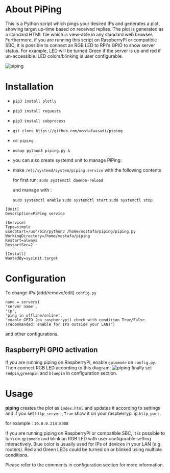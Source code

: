 # About PiPing
This is a Python script which pings your desired IPs and generates a plot, showing target up-time based on received replies.
The plot is generated as a standard HTML file which is view-able in any standard web browser.
Furthermore, if you are running this script on RaspberryPi or compatible SBC, it is possible to connect an RGB LED to RPi's GPIO
to show server status. For example, LED will be turned Green if the server is up and red if un-accessible. LED colors/blinking is
user configurable.

![piping](https://raw.githubusercontent.com/mostafaasadi/piping/master/screenshot.png)

# Installation
- `pip3 install plotly`
- `pip3 install requests`
- `pip3 install subprocess`
- `git clone https://github.com/mostafaasadi/piping`
- `cd piping`
- `nohup python3 piping.py &`
- you can also create systemd unit to manage PiPing:

 - make `/etc/systemd/system/piping.service` with the following contents

   for first run: `sudo systemctl daemon-reload `

   and manage with :

   `sudo systemctl enable`
   `sudo systemctl start`
   `sudo systemctl stop`


```
[Unit]
Description=PiPing service

[Service]
Type=simple
ExecStart=/usr/bin/python3 /home/mostafa/piping/piping.py
WorkingDirectory=/home/mostafa/piping
Restart=always
RestartSec=2

[Install]
WantedBy=sysinit.target
```


# Configuration
To change IPs (add/remove/edit) `config.py`
```
name = servers(
'server name',
'ip',
'ping in offline/online',
'enable GPIO (on raspberrypi) check with condition True/False (recommanded: enable for IPs outside your LAN)')
```
and other configurations.

## RaspberryPi GPIO activation
If you are running piping on RaspberryPi, enable `gpiomode` on `config.py`. Then connect RGB LED according to this diagram:
![piping](https://raw.githubusercontent.com/mostafaasadi/piping/master/physical-pin-numbers.png)
finally set `redpin`,`greenpin` and `bluepin` in configuration section.

# Usage
**piping** creates the plot as `index.html` and updates it according to settings and if you set `http_server` , `True` show it on your raspberrypi ip:`http_port`.

for example : `10.0.0.214:8008`

If you are running piping on RaspberryPi or compatible SBC, it is possible to turn on `gpiomode` and blink an RGB LED with user
configurable setting interactively. Blue color is usually used for IPs of devices in your LAN (e.g. routers).
Red and Green LEDs could be turned on or blinked using multiple conditions.

Please refer to the comments in configuration section
for more information.
